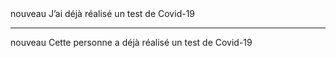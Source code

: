 <!----><span class="nouveau">nouveau</span> J’ai déjà réalisé un test de Covid-19

---

<!----><span class="nouveau">nouveau</span> Cette personne a déjà réalisé un test de Covid-19
